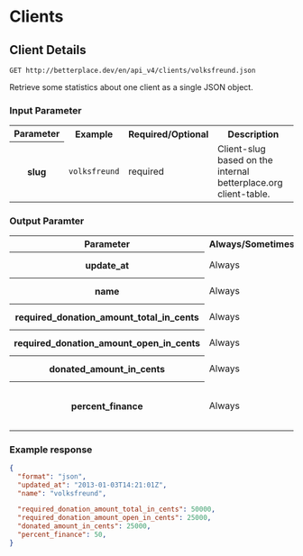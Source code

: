 Clients
===================================

Client Details
-------------------

```nginx
GET http://betterplace.dev/en/api_v4/clients/volksfreund.json
```

Retrieve some statistics about one client as a single JSON object.

### Input Parameter

<table>
  <tr>
    <th>Parameter</th>
    <th>Example</th>
    <th>Required/Optional</th>
    <th>Description</th>
  </tr>
  <tr>
    <th>slug</th>
    <td><code>volksfreund</code></td>
    <td>required</td>
    <td>Client-slug based on the internal betterplace.org client-table.</td>
  </tr>
</table>

### Output Paramter

<table>
  <tr>
    <th>Parameter</th>
    <th>Always/Sometimes</th>
    <th>Description</th>
  </tr>
  <tr>
    <th>update_at</th>
    <td>Always</td>
    <td>DateTime of the last update for those numbers</td>
  </tr>
  <tr>
    <th>name</th>
    <td>Always</td>
    <td>Name/slug for this client whithin the betterplace.org-client-system</td>
  </tr>
  <tr>
    <th>required_donation_amount_total_in_cents</th>
    <td>Always</td>
    <td>Integer/Cent. The total, required amount of donations for all client-projects</td>
  </tr>
  <tr>
    <th>required_donation_amount_open_in_cents</th>
    <td>Always</td>
    <td>Integer/Cent. The open, required amount of donations for all client-projects</td>
  </tr>
  <tr>
    <th>donated_amount_in_cents</th>
    <td>Always</td>
    <td>Integer/Cent. The sum of all donations for all client-projects</td>
  </tr>
  <tr>
    <th>percent_finance</th>
    <td>Always</td>
    <td>Integer/Percent. The percentage of required_donation_amount_total_in_cents and required_donation_amount_open_in_cents.</td>
  </tr>
</table>

### Example response

```json
{
  "format": "json",
  "updated_at": "2013-01-03T14:21:01Z",
  "name": "volksfreund",

  "required_donation_amount_total_in_cents": 50000,
  "required_donation_amount_open_in_cents": 25000,
  "donated_amount_in_cents": 25000,
  "percent_finance": 50,
}
```

